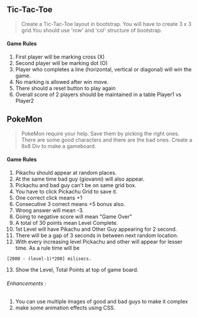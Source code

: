 ## Tic-Tac-Toe

>	Create a Tic-Tac-Toe layout in bootstrap. You will have to create 3 x 3 grid.You should use 'row' and 'col' structure of bootstrap. 

#### Game Rules
1. First player will be marking cross (X)
2. Second player will be marking dot (O)
3. Player who completes a line (horizontal, vertical or diagonal) will win the game.
4. No marking is allowed after win move.
5. There should a reset button to play again
6. Overall score of 2 players should be maintained in a table Player1 vs Player2


## PokeMon

> PokeMon require your help. Save them by picking the right ones. There are some good characters and there are the bad ones. Create a 8x8 Div to make a gameboard.

#### Game Rules
1. Pikachu should appear at random places.
2. At the same time bad guy (giovanni) will also appear.
3. Pickachu and bad guy can't be on same grid box.
4. You have to click Pickachu Grid to save it.
5. One correct click means +1
6. Consecutive 3 correct means +5 bonus also.
7. Wrong answer will mean -3.
8. Going to negative score will mean "Game Over"
9. A total of 30 points mean Level Complete.
10. 1st Level will have Pikachu and Other Guy appearing for 2 second.
11. There will be a gap of 3 seconds in between next random location.
12. With every increasing level Pickachu and other will appear for lesser time. As a rule time will be  

```
[2000 - (level-1)*200] milisecs.

```

13. Show the Level, Total Points at top of game board.

###### Enhancements :
1. You can use multiple images of good and bad guys to make it complex
2. make some animation effects using CSS.







